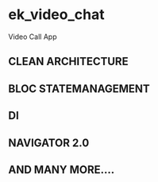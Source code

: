 # ek_video_chat

Video Call App 

## CLEAN ARCHITECTURE
## BLOC STATEMANAGEMENT
## DI
## NAVIGATOR 2.0
## AND MANY MORE....
